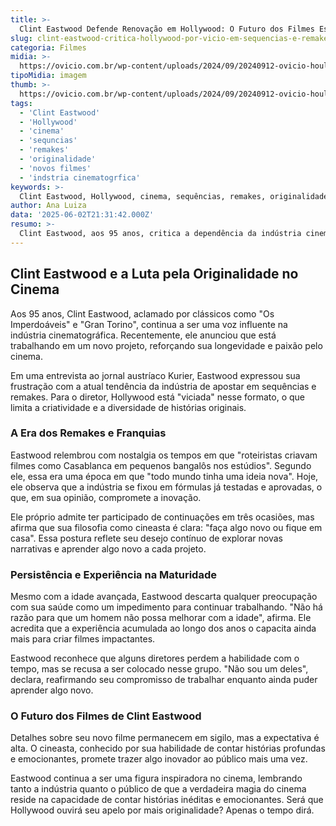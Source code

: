 ```yaml
---
title: >-
  Clint Eastwood Defende Renovação em Hollywood: O Futuro dos Filmes Está na Originalidade
slug: clint-eastwood-critica-hollywood-por-vicio-em-sequencias-e-remakes
categoria: Filmes
midia: >-
  https://ovicio.com.br/wp-content/uploads/2024/09/20240912-ovicio-hoult-eastwood.webp
tipoMidia: imagem
thumb: >-
  https://ovicio.com.br/wp-content/uploads/2024/09/20240912-ovicio-hoult-eastwood.webp
tags:
  - 'Clint Eastwood'
  - 'Hollywood'
  - 'cinema'
  - 'sequncias'
  - 'remakes'
  - 'originalidade'
  - 'novos filmes'
  - 'indstria cinematogrfica'
keywords: >-
  Clint Eastwood, Hollywood, cinema, sequências, remakes, originalidade, novos filmes, indústria cinematográfica
author: Ana Luiza
data: '2025-06-02T21:31:42.000Z'
resumo: >-
  Clint Eastwood, aos 95 anos, critica a dependência da indústria cinematográfica em sequências e remakes, enquanto se prepara para lançar um novo filme. O cineasta enfatiza a importância da inovação e criatividade no cinema moderno.
---
```


## Clint Eastwood e a Luta pela Originalidade no Cinema

Aos 95 anos, Clint Eastwood, aclamado por clássicos como "Os Imperdoáveis" e "Gran Torino", continua a ser uma voz influente na indústria cinematográfica. Recentemente, ele anunciou que está trabalhando em um novo projeto, reforçando sua longevidade e paixão pelo cinema.

Em uma entrevista ao jornal austríaco Kurier, Eastwood expressou sua frustração com a atual tendência da indústria de apostar em sequências e remakes. Para o diretor, Hollywood está "viciada" nesse formato, o que limita a criatividade e a diversidade de histórias originais.

### A Era dos Remakes e Franquias

Eastwood relembrou com nostalgia os tempos em que "roteiristas criavam filmes como Casablanca em pequenos bangalôs nos estúdios". Segundo ele, essa era uma época em que "todo mundo tinha uma ideia nova". Hoje, ele observa que a indústria se fixou em fórmulas já testadas e aprovadas, o que, em sua opinião, compromete a inovação.

Ele próprio admite ter participado de continuações em três ocasiões, mas afirma que sua filosofia como cineasta é clara: "faça algo novo ou fique em casa". Essa postura reflete seu desejo contínuo de explorar novas narrativas e aprender algo novo a cada projeto.

### Persistência e Experiência na Maturidade

Mesmo com a idade avançada, Eastwood descarta qualquer preocupação com sua saúde como um impedimento para continuar trabalhando. "Não há razão para que um homem não possa melhorar com a idade", afirma. Ele acredita que a experiência acumulada ao longo dos anos o capacita ainda mais para criar filmes impactantes.

Eastwood reconhece que alguns diretores perdem a habilidade com o tempo, mas se recusa a ser colocado nesse grupo. "Não sou um deles", declara, reafirmando seu compromisso de trabalhar enquanto ainda puder aprender algo novo.

### O Futuro dos Filmes de Clint Eastwood

Detalhes sobre seu novo filme permanecem em sigilo, mas a expectativa é alta. O cineasta, conhecido por sua habilidade de contar histórias profundas e emocionantes, promete trazer algo inovador ao público mais uma vez.

Eastwood continua a ser uma figura inspiradora no cinema, lembrando tanto a indústria quanto o público de que a verdadeira magia do cinema reside na capacidade de contar histórias inéditas e emocionantes. Será que Hollywood ouvirá seu apelo por mais originalidade? Apenas o tempo dirá.
